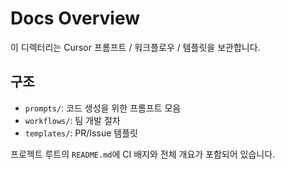# Docs Overview

이 디렉터리는 Cursor 프롬프트 / 워크플로우 / 템플릿을 보관합니다.

## 구조
- `prompts/`: 코드 생성을 위한 프롬프트 모음
- `workflows/`: 팀 개발 절차
- `templates/`: PR/Issue 템플릿

프로젝트 루트의 `README.md`에 CI 배지와 전체 개요가 포함되어 있습니다.
